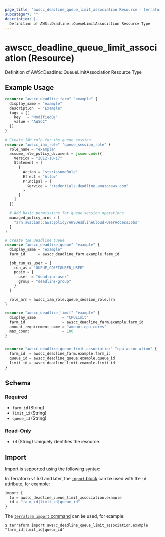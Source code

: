 ```yaml
---
page_title: "awscc_deadline_queue_limit_association Resource - terraform-provider-awscc"
subcategory: ""
description: |-
  Definition of AWS::Deadline::QueueLimitAssociation Resource Type
---
```


# awscc_deadline_queue_limit_association (Resource)

Definition of AWS::Deadline::QueueLimitAssociation Resource Type

## Example Usage

```terraform
resource "awscc_deadline_farm" "example" {
  display_name = "example"
  description  = "Example"
  tags = [{
    key   = "ModifiedBy"
    value = "AWSCC"
  }]
}

# Create IAM role for the queue session
resource "awscc_iam_role" "queue_session_role" {
  role_name = "example"
  assume_role_policy_document = jsonencode({
    Version = "2012-10-17"
    Statement = [
      {
        Action = "sts:AssumeRole"
        Effect = "Allow"
        Principal = {
          Service = "credentials.deadline.amazonaws.com"
        }
      }
    ]
  })

  # Add basic permissions for queue session operations
  managed_policy_arns = [
    "arn:aws:iam::aws:policy/AWSDeadlineCloud-UserAccessJobs"
  ]
}

# Create the Deadline Queue
resource "awscc_deadline_queue" "example" {
  display_name = "example"
  farm_id      = awscc_deadline_farm.example.farm_id

  job_run_as_user = {
    run_as = "QUEUE_CONFIGURED_USER"
    posix = {
      user  = "deadline-user"
      group = "deadline-group"
    }
  }

  role_arn = awscc_iam_role.queue_session_role.arn
}

resource "awscc_deadline_limit" "example" {
  display_name            = "CPULimit"
  farm_id                 = awscc_deadline_farm.example.farm_id
  amount_requirement_name = "amount.cpu_cores"
  max_count               = 100
}


resource "awscc_deadline_queue_limit_association" "cpu_association" {
  farm_id  = awscc_deadline_farm.example.farm_id
  queue_id = awscc_deadline_queue.example.queue_id
  limit_id = awscc_deadline_limit.example.limit_id
}
```

<!-- schema generated by tfplugindocs -->
## Schema

### Required

- `farm_id` (String)
- `limit_id` (String)
- `queue_id` (String)

### Read-Only

- `id` (String) Uniquely identifies the resource.

## Import

Import is supported using the following syntax:

In Terraform v1.5.0 and later, the [`import` block](https://developer.hashicorp.com/terraform/language/import) can be used with the `id` attribute, for example:

```terraform
import {
  to = awscc_deadline_queue_limit_association.example
  id = "farm_id|limit_id|queue_id"
}
```

The [`terraform import` command](https://developer.hashicorp.com/terraform/cli/commands/import) can be used, for example:

```shell
$ terraform import awscc_deadline_queue_limit_association.example "farm_id|limit_id|queue_id"
```